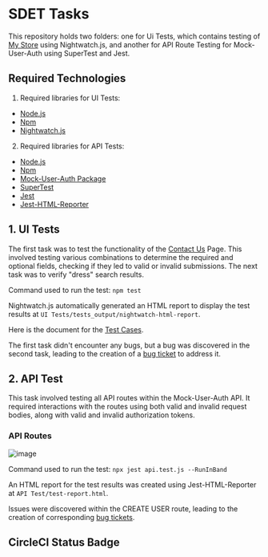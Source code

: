 # SDET Tasks

This repository holds two folders: one for Ui Tests, which contains testing of [My Store](http://automationpractice.multiformis.com/index.php) using Nightwatch.js, and another for API Route Testing for Mock-User-Auth using SuperTest and Jest.

## Required Technologies
1. Required libraries for UI Tests:
- [Node.js](https://nodejs.org/en)
- [Npm](https://docs.npmjs.com/cli/v6/commands/npm-install)
- [Nightwatch.js](https://nightwatchjs.org/guide/quickstarts/create-and-run-a-nightwatch-test.html)

2. Required libraries for API Tests:
- [Node.js](https://nodejs.org/en)
- [Npm](https://docs.npmjs.com/cli/v6/commands/npm-install)
- [Mock-User-Auth Package](https://www.npmjs.com/package/mock-user-auth)
- [SuperTest](https://www.npmjs.com/package/supertest)
- [Jest](https://jestjs.io/docs/getting-started)
- [Jest-HTML-Reporter](https://www.npmjs.com/package/jest-html-reporter)

## 1. UI Tests

The first task was to test the functionality of the [Contact Us](http://automationpractice.multiformis.com/index.php?controller=contact) Page. This involved testing various combinations to determine the required and optional fields, checking if they led to valid or invalid submissions. The next task was to verify "dress" search results.

Command used to run the test:
`npm test`

Nightwatch.js automatically generated an HTML report to display the test results at `UI Tests/tests_output/nightwatch-html-report`.

Here is the document for the [Test Cases](https://docs.google.com/spreadsheets/d/1bn_Hhxgq_vgSK62qykpqbs6n98_RYa8IehfYOsk_bWs/edit#gid=298129271).

The first task didn't encounter any bugs, but a bug was discovered in the second task, leading to the creation of a [bug ticket](https://docs.google.com/document/d/19HlgJdrtWlCwSvekQf1lZL57HDv2M3Z8iEhGkUa4A_o/edit?usp=sharing) to address it.

## 2. API Test

This task involved testing all API routes within the Mock-User-Auth API. It required interactions with the routes using both valid and invalid request bodies, along with valid and invalid authorization tokens.

### API Routes

![image](https://github.com/muhkhaled/SDET/assets/81418890/4e4a2b80-876e-488c-9c9b-7ffef6f6ceb4)

Command used to run the test:
`npx jest api.test.js --RunInBand`

An HTML report for the test results was created using Jest-HTML-Reporter at `API Test/test-report.html`.

Issues were discovered within the CREATE USER route, leading to the creation of corresponding [bug tickets](https://docs.google.com/document/d/1c_9Oo3j7Ygoxr0_ijMb0Us7fj7UHrKomC7wT5eXYBXI/edit?usp=sharing).


## CircleCI Status Badge


